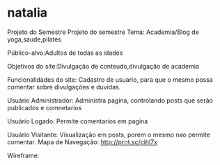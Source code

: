 # natalia
Projeto do Semestre
Projeto do semestre Tema: Academia/Blog de yoga,saude,pilates

Público-alvo:Adultos de todas as idades

Objetivos do site:Divulgação de conteudo,divulgação de academia

Funcionalidades do site: Cadastro de usuario, para que o mesmo possa comentar sobre divulgações e duvidas.

Usuário Administrador:
Administra pagina, controlando posts que serão publicados e comnetarios

Usuário Logado:
Permite comentarios em pagina

Usuário Visitante:
Visualização em posts, porem o mesmo nao permite comentar.
Mapa de Navegação: 
http://prnt.sc/cihl7x


Wireframe:
